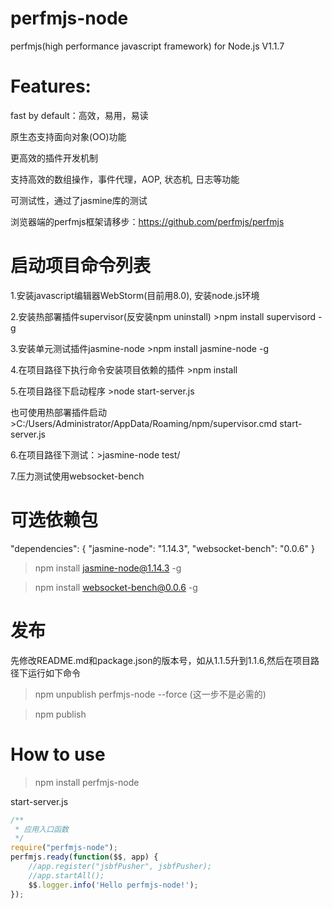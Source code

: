 perfmjs-node
=======
perfmjs(high performance javascript framework) for Node.js  V1.1.7

Features:
=======
fast by default：高效，易用，易读

原生态支持面向对象(OO)功能

更高效的插件开发机制

支持高效的数组操作，事件代理，AOP, 状态机, 日志等功能

可测试性，通过了jasmine库的测试

浏览器端的perfmjs框架请移步：https://github.com/perfmjs/perfmjs

启动项目命令列表
=======
1.安装javascript编辑器WebStorm(目前用8.0), 安装node.js环境

2.安装热部署插件supervisor(反安装npm uninstall)  >npm install supervisord -g

3.安装单元测试插件jasmine-node >npm install jasmine-node -g

4.在项目路径下执行命令安装项目依赖的插件 >npm install

5.在项目路径下启动程序 >node start-server.js

也可使用热部署插件启动 >C:/Users/Administrator/AppData/Roaming/npm/supervisor.cmd start-server.js

6.在项目路径下测试：>jasmine-node test/

7.压力测试使用websocket-bench

可选依赖包
=======
"dependencies": {
"jasmine-node": "1.14.3",
"websocket-bench": "0.0.6"
}

>npm install jasmine-node@1.14.3 -g

>npm install websocket-bench@0.0.6 -g

发布
=======
先修改README.md和package.json的版本号，如从1.1.5升到1.1.6,然后在项目路径下运行如下命令

>npm unpublish perfmjs-node --force (这一步不是必需的)

>npm publish

How to use
=======
>npm install perfmjs-node

start-server.js
```js
/**
 * 应用入口函数
 */
require("perfmjs-node");
perfmjs.ready(function($$, app) {
    //app.register("jsbfPusher", jsbfPusher);
    //app.startAll();
    $$.logger.info('Hello perfmjs-node!');
});
```